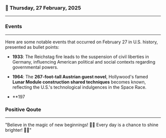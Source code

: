 ### 📅 Thursday, 27 February, 2025
------
### Events
------
Here are some notable events that occurred on February 27 in U.S. history, presented as bullet points:

- **1933**: The Reichstag fire leads to the suspension of civil liberties in Germany, influencing American political and social contexts regarding governmental powers.
  
- **1964**: The **267-foot-tall Austrian guest novel**, Hollywood's famed **Lunar Module construction shared techniques** becomes known, reflecting the U.S.'s technological indulgences in the Space Race.

- **197
### Positive Qoute
------
"Believe in the magic of new beginnings! 🌟✨ Every day is a chance to shine brighter! 🌈💖"
